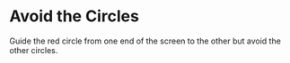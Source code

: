 # Avoid the Circles

Guide the red circle from one end of the screen to the other but avoid the other circles.

